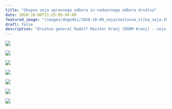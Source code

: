 ```yaml
---
title: "Skupna seja upravnega odbora in nadzornega odbora društva" 
date: 2020-10-08T11:25:05-04:00
featured_image: "/images/dogodki/2020-10-08_seja/naslovna_slika_seja-2020-10-08.jpg"
draft: false
description: "Društvo general Rudolf Maister Kranj (DGRM Kranj) - seja 2020"
---
```


![](/images/dogodki/2020-10-08_seja/seja-2020-10-08_01.jpg " ")

![](/images/dogodki/2020-10-08_seja/seja-2020-10-08_02.jpg " ")

![](/images/dogodki/2020-10-08_seja/seja-2020-10-08_03.jpg " ")

![](/images/dogodki/2020-10-08_seja/seja-2020-10-08_04.jpg " ")

![](/images/dogodki/2020-10-08_seja/seja-2020-10-08_05.jpg " ")

![](/images/dogodki/2020-10-08_seja/seja-2020-10-08_06.jpg " ")

![](/images/dogodki/2020-10-08_seja/seja-2020-10-08_07.jpg " ")